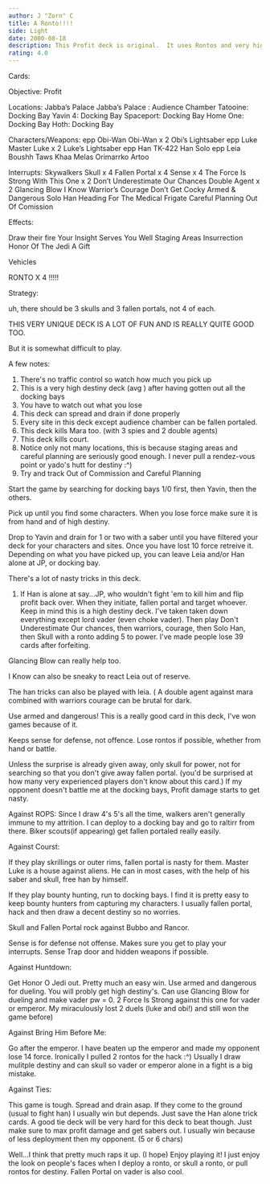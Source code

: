 ```yaml
---
author: J "Zorn" C
title: A Ronto!!!!
side: Light
date: 2000-08-18
description: This Profit deck is original.  It uses Rontos and very high average destiny to lay a beat down on your opponent.  It has a very good record, only losing 1 game in past 2-3 tournaments including North Ridge Regionals. I have a few versions of this deck...t
rating: 4.0
---
```

Cards: 

Objective:  Profit

Locations:
Jabba’s Palace
Jabba’s Palace : Audience Chamber
Tatooine: Docking Bay
Yavin 4: Docking Bay
Spaceport: Docking Bay
Home One: Docking Bay
Hoth: Docking Bay

Characters/Weapons:
epp Obi-Wan
Obi-Wan  x 2
Obi’s Lightsaber
epp Luke
Master Luke x 2
Luke’s Lightsaber
epp Han
TK-422
Han Solo
epp Leia
Boushh
Taws Khaa
Melas
Orimarrko
Artoo

Interrupts:
Skywalkers
Skull x 4
Fallen Portal x 4
Sense x 4
The Force Is Strong With This One x 2
Don’t Underestimate Our Chances
Double Agent x 2
Glancing Blow
I Know
Warrior’s Courage
Don’t Get Cocky
Armed & Dangerous
Solo Han
Heading For The Medical Frigate
Careful Planning
Out Of Comission


Effects:

Draw their fire
Your Insight Serves You Well
Staging Areas
Insurrection
Honor Of The Jedi
A Gift

Vehicles

RONTO X 4 !!!!!


Strategy: 

uh, there should be 3 skulls and 3 fallen portals, not 4 of each.

THIS VERY UNIQUE DECK IS A LOT OF FUN AND IS REALLY QUITE GOOD TOO.

But it is somewhat difficult to play.

A few notes:

1) There's no traffic control so watch how much you pick up
2) This is a very high destiny deck (avg ) after having gotten out all the docking bays
3) You have to watch out what you lose
4) This deck can spread and drain if done properly
5) Every site in this deck except audience chamber can be fallen portaled.
6) This deck kills Mara too. (with 3 spies and 2 double agents)
7) This deck kills court.
8) Notice only not many locations, this is because staging areas and careful planning are seriously good enough.  I never pull a rendez-vous point or yado's hutt for destiny	:^)
9) Try and track Out of Commission and Careful Planning

Start the game by searching for docking bays 1/0 first, then Yavin, then the others.

Pick up until you find some characters.  When you lose force make sure it is from hand and of high destiny.

Drop to Yavin and drain for 1 or two with a saber until you have filtered your deck for your characters and sites.  Once you have lost 10 force retreive it.  Depending on what you have picked up, you can leave Leia and/or Han alone at JP, or docking bay.

There's a lot of nasty tricks in this deck.

1)  If Han is alone at say...JP, who wouldn't fight 'em to kill him and flip profit back over. When they initiate, fallen portal and target whoever. Keep in mind this is a high destiny deck.  I've taken taken down everything except lord vader (even choke vader).  Then play Don't Underestimate Our chances, then warriors, courage, then Solo Han, then Skull with a ronto adding 5 to power.  I've made people lose 39 cards after forfeiting.

Glancing Blow can really help too.

I Know can also be sneaky to react Leia out of reserve.

The han tricks can also be played with leia. ( A double agent against mara combined with warriors courage can be brutal for dark.

Use armed and dangerous!  This is a really good card in this deck, I've won games because of it.

Keeps sense for defense, not offence.
Lose rontos if possible, whether from hand or battle.

Unless the surprise is already given away, only skull for power, not for searching so that you don't give away fallen portal. (you'd be surprised at how many very experienced players don't know about this card.) If my opponent doesn't battle me at the docking bays, Profit damage starts to get nasty.

Against ROPS:
Since I draw 4's 5's all the time, walkers aren't generally immune to my attrition.	I can deploy to a docking bay and go to raltirr from there.
Biker scouts(if appearing) get fallen portaled really easily.

Against Courst:

If they play skrillings or outer rims, fallen portal is nasty for them.  Master Luke is a house against aliens.  He can in most cases, with the help of his saber and skull, free han by himself.

If they play bounty hunting, run to docking bays.  I find it is pretty easy to keep bounty hunters from capturing my characters.  I usually fallen portal, hack and then draw a decent destiny so no worries.

Skull and Fallen Portal rock against Bubbo and Rancor.

Sense is for defense not offense.  Makes sure you get to play your interrupts.	Sense Trap door and hidden weapons if possible.

Against Huntdown:

Get Honor O Jedi out.  Pretty much an easy win.  Use armed and dangerous for dueling.  You will probly get high destiny's.  Can use Glancing Blow for dueling and make vader pw = 0.  2 Force Is Strong against this one for vader or emperor.  My miraculously lost 2 duels (luke and obi!) and still won the game before)

Against Bring Him Before Me:

Go after the emperor.  I have beaten up the emperor and made my opponent lose 14 force.  Ironically I pulled 2 rontos for the hack  :^)
Usually I draw mulitple destiny and can skull so vader or emperor alone in a fight is a big mistake.

Against Ties:

This game is tough.  Spread and drain asap. If they come to the ground (usual to fight han) I usually win but depends. Just save the Han alone trick cards.
A good tie deck will be very hard for this deck to beat though. Just make sure to max profit damage and get sabers out. I usually win because of less deployment then my opponent. (5 or 6 chars)

Well...I think that pretty much raps it up. (I hope)  Enjoy playing it!  I just enjoy the look on people's faces when I deploy a ronto, or skull a ronto, or pull rontos for destiny.	Fallen Portal on vader is also cool.
